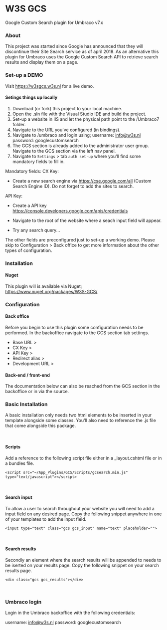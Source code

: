 # W3S GCS
Google Custom Search plugin for Umbraco v7.x

### About
This project was started since Google has announced that they will discontinue their Site Search service as of april 2018. As an alternative this plugin for Umbraco uses the Google Custom Search API to retrieve search results and display them on a page.

### Set-up a DEMO

Visit https://w3sgcs.w3s.nl for a live demo.

#### Setings things up locally
1. Download (or fork) this project to your local machine.
2. Open the .sln file with the Visual Studio IDE and build the project.
3. Set-up a website in IIS and let the physical path point to the /Umbraco7 folder.
4. Navigate to the URL you've configured (in bindings).
5. Navigate to /umbraco and login using;
    username: info@w3s.nl
    password: googlecustomsearch
6. The GCS section is already added to the administrator user group. 
   Navigate to the GCS section via the left nav panel.
7. Navigate to `Settings` > tab `auth set-up` where you'll find some mandatory fields to fill in.

Mandatory fields:
CX Key:
- Create a new search engine via https://cse.google.com/all (Custom Search Engine ID). Do not forget to add the sites to search.

API Key:
- Create a API key https://console.developers.google.com/apis/credentials

- Navigate to the root of the website where a seach input field will appear. 
- Try any search query...

The other fields are preconfigured just to set-up a working demo.
Please skip to Configuration > Back office to get more information about the other types of configuration.

### Installation
#### Nuget 
This plugin will is available via Nuget; https://www.nuget.org/packages/W3S-GCS/

### Configuration
#### Back office 
Before you begin to use this plugin some configuration needs to be performed. 
In the backoffice navigate to the GCS section tab settings. 

- Base URL        >
- CX Key          >
- API Key         > 
- Redirect alias  >
- Development URL >

#### Back-end / front-end
The documentation below can also be reached from the GCS section in the backoffice or in via the source.

### Basic Installation
A basic installation only needs two html elements to be inserted in your template alongside some classes.
You'll also need to reference the .js file that come alongside this package. 

<br />

#### Scripts
Add a reference to the following script file either in a _layout.cshtml file or in a bundles file.
```
<script src="~/App_Plugins/GCS/Scripts/gcsearch.min.js" type="text/javascript"></script>
```
<br />

#### Search input
To allow a user to search throughout your website you will need to add a input field on any desired page.
Copy the following snippet anywhere in one of your templates to add the input field. 

```
<input type="text" class="gcs gcs_input" name="text" placeholder="">
```
<br />

#### Search results
Secondly an element where the search results will be appended to needs to be iserted on your results page.
Copy the following snippet on your search results page.

```
<div class="gcs gcs_results"></div>
```

<br />

### Umbraco login
Login in the Umbraco backoffice with the following credentials:

username: info@w3s.nl
password: googlecustomsearch
